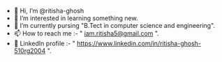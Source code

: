 - 👋 Hi, I’m @ritisha-ghosh
- 👀 I’m interested in learning something new.
- 🌱 I’m currently pursing "B.Tect in computer science and engineering".
- 📫 How to reach me :- " iam.ritisha5@gmail.com ".
- 🔖 LinkedIn profile :- " https://www.linkedin.com/in/ritisha-ghosh-510rg2004 ".
